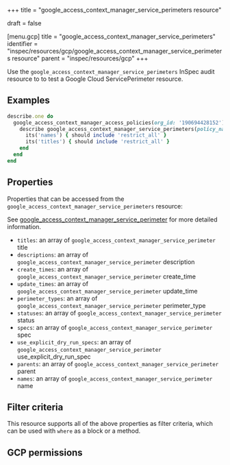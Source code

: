 +++
title = "google_access_context_manager_service_perimeters resource"

draft = false


[menu.gcp]
title = "google_access_context_manager_service_perimeters"
identifier = "inspec/resources/gcp/google_access_context_manager_service_perimeters resource"
parent = "inspec/resources/gcp"
+++

Use the `google_access_context_manager_service_perimeters` InSpec audit resource to to test a Google Cloud ServicePerimeter resource.

## Examples

```ruby
describe.one do
  google_access_context_manager_access_policies(org_id: '190694428152').names.each do |policy_name|
    describe google_access_context_manager_service_perimeters(policy_name: policy_name) do
      its('names') { should include 'restrict_all' }
      its('titles') { should include 'restrict_all' }
    end
  end
end
```

## Properties

Properties that can be accessed from the `google_access_context_manager_service_perimeters` resource:

See [google_access_context_manager_service_perimeter](google_access_context_manager_service_perimeter) for more detailed information.

  * `titles`: an array of `google_access_context_manager_service_perimeter` title
  * `descriptions`: an array of `google_access_context_manager_service_perimeter` description
  * `create_times`: an array of `google_access_context_manager_service_perimeter` create_time
  * `update_times`: an array of `google_access_context_manager_service_perimeter` update_time
  * `perimeter_types`: an array of `google_access_context_manager_service_perimeter` perimeter_type
  * `statuses`: an array of `google_access_context_manager_service_perimeter` status
  * `specs`: an array of `google_access_context_manager_service_perimeter` spec
  * `use_explicit_dry_run_specs`: an array of `google_access_context_manager_service_perimeter` use_explicit_dry_run_spec
  * `parents`: an array of `google_access_context_manager_service_perimeter` parent
  * `names`: an array of `google_access_context_manager_service_perimeter` name

## Filter criteria

This resource supports all of the above properties as filter criteria, which can be used
with `where` as a block or a method.

## GCP permissions
